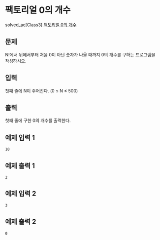 # 팩토리얼 0의 개수

solved_ac[Class3] [팩토리얼 0의 개수](https://www.acmicpc.net/problem/1676)

## 문제

N!에서 뒤에서부터 처음 0이 아닌 숫자가 나올 때까지 0의 개수를 구하는 프로그램을 작성하시오.





## 입력

첫째 줄에 N이 주어진다. (0 ≤ N ≤ 500)


## 출력

첫째 줄에 구한 0의 개수를 출력한다.





## 예제 입력 1 

```
10
```

## 예제 출력 1 

```
2
```

## 예제 입력 2

```
3
```

## 예제 출력 2

```
0
```


